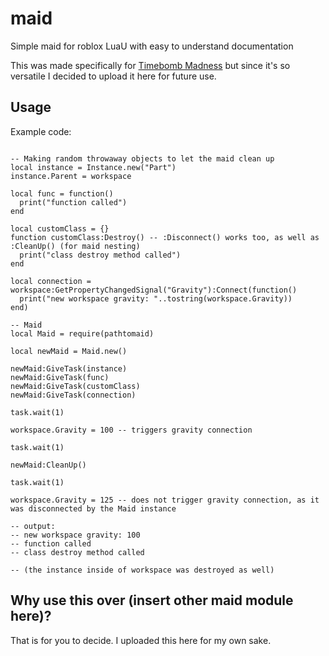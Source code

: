 # maid
Simple maid for roblox LuaU with easy to understand documentation

This was made specifically for [Timebomb Madness](https://timebombmadness.com/) but since it's so versatile I decided to upload it here for future use.

## Usage

Example code:
```luau

-- Making random throwaway objects to let the maid clean up
local instance = Instance.new("Part")
instance.Parent = workspace

local func = function()
  print("function called")
end

local customClass = {}
function customClass:Destroy() -- :Disconnect() works too, as well as :CleanUp() (for maid nesting)
  print("class destroy method called")
end

local connection = workspace:GetPropertyChangedSignal("Gravity"):Connect(function()
  print("new workspace gravity: "..tostring(workspace.Gravity))
end)

-- Maid
local Maid = require(pathtomaid)

local newMaid = Maid.new()

newMaid:GiveTask(instance)
newMaid:GiveTask(func)
newMaid:GiveTask(customClass)
newMaid:GiveTask(connection)

task.wait(1)

workspace.Gravity = 100 -- triggers gravity connection

task.wait(1)

newMaid:CleanUp()

task.wait(1)

workspace.Gravity = 125 -- does not trigger gravity connection, as it was disconnected by the Maid instance

-- output:
-- new workspace gravity: 100
-- function called
-- class destroy method called

-- (the instance inside of workspace was destroyed as well)
```

## Why use this over (insert other maid module here)?

That is for you to decide. I uploaded this here for my own sake.
